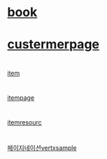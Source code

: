 # [book](Book.java)
#
# [custermerpage](CustomerPage.java)
#
[item](Item.java)
#
[itempage](ItemPage.java)
#
[itemresourc](ItemResource.java)
#
[페이지네이션vertxsample](pagination-sample.md)